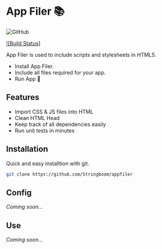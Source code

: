 # App Filer 📚
![GitHub](https://img.shields.io/github/license/Stringboom/appfiler)

[![Build Status]](https://github.com/Stringboom/appfiler)

App Filer is used to include scripts and stylesheets in HTML5.

- Install App Filer.
- Include all files required for your app.
- Run App 🎉

## Features

- Import CSS & JS files into HTML
- Clean HTML Head
- Keep track of all dependencies easily
- Run unit tests in minutes

## Installation

Quick and easy installtion with git.

```sh
git clone https://github.com/Stringboom/appfiler
```
## Config

_Coming soon..._

## Use

_Coming soon..._

